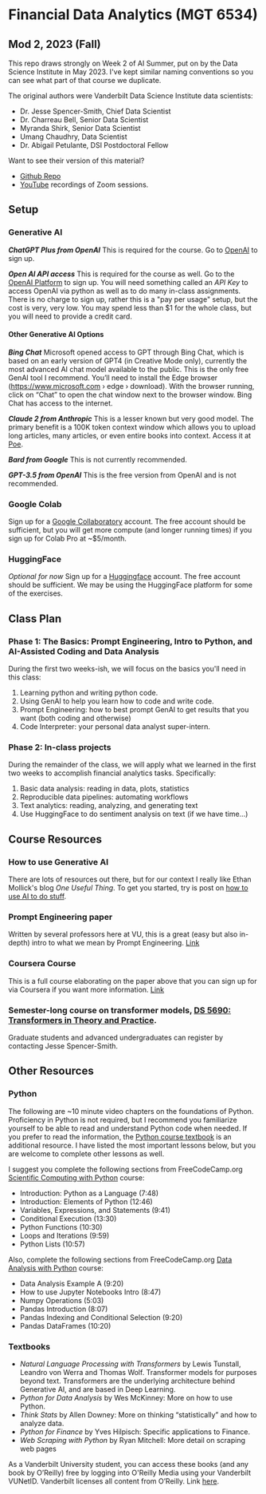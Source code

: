 # Financial Data Analytics (MGT 6534)

## Mod 2, 2023 (Fall)

This repo draws strongly on Week 2 of AI Summer, put on by the Data Science Institute in May 2023. I've kept similar naming conventions so you can see what part of that course we duplicate. 

The original authors were Vanderbilt Data Science Institute data scientists:
* Dr. Jesse Spencer-Smith, Chief Data Scientist
* Dr. Charreau Bell, Senior Data Scientist
* Myranda Shirk, Senior Data Scientist
* Umang Chaudhry, Data Scientist
* Dr. Abigail Petulante, DSI Postdoctoral Fellow

Want to see their version of this material?
* [Github Repo](https://github.com/vanderbilt-data-science/ai_summer)
* [YouTube](https://www.youtube.com/playlist?list=PL6KxUvysa-7yV8T4qcoLaDH3ZzUFwYx8u) recordings of Zoom sessions.

## Setup

### Generative AI

***ChatGPT Plus from OpenAI*** This is required for the course. Go to [OpenAI](https://openai.com/) to sign up. 

***Open AI API access*** This is required for the course as well. Go to the [OpenAI Platform](https://platform.openai.com/overview) to sign up. You will need something called an *API Key* to access OpenAI via python as well as to do many in-class assignments. There is no charge to sign up, rather this is a "pay per usage" setup, but the cost is very, very low. You may spend less than $1 for the whole class, but you will need to provide a credit card. 

#### Other Generative AI Options

***Bing Chat*** Microsoft opened access to GPT through Bing Chat, which is based on an early version of GPT4 (in Creative Mode only), currently the most advanced AI chat model available to the public. This is the only free GenAI tool I recommend. You’ll need to install the Edge browser (https://www.microsoft.com › edge › download). With the browser running, click on “Chat” to open the chat window next to the browser window. Bing Chat has access to the internet. 

***Claude 2 from Anthropic*** This is a lesser known but very good model. The primary benefit is a 100K token context window which allows you to upload long articles, many articles, or even entire books into context. Access it at [Poe](www.poe.com). 

***Bard from Google*** This is not currently recommended. 

***GPT-3.5 from OpenAI*** This is the free version from OpenAI and is not recommended. 

### Google Colab

Sign up for a [Google Collaboratory](https://colab.research.google.com/) account. The free account should be sufficient, but you will get more compute (and longer running times) if you sign up for Colab Pro at ~$5/month.

### HuggingFace

*Optional for now* Sign up for a [Huggingface](https://huggingface.co) account. The free account should be sufficient. We may be using the HuggingFace platform for some of the exercises.

## Class Plan

### Phase 1: The Basics: Prompt Engineering, Intro to Python, and AI-Assisted Coding and Data Analysis
During the first two weeks-ish, we will focus on the basics you'll need in this class:
1. Learning python and writing python code.
2. Using GenAI to help you learn how to code and write code.
3. Prompt Engineering: how to best prompt GenAI to get results that you want (both coding and otherwise)
4. Code Interpreter: your personal data analyst super-intern.

### Phase 2: In-class projects
During the remainder of the class, we will apply what we learned in the first two weeks to accomplish financial analytics tasks. Specifically:
1. Basic data analysis: reading in data, plots, statistics
2. Reproducible data pipelines: automating workflows
3. Text analytics: reading, analyzing, and generating text
4. Use HuggingFace to do sentiment analysis on text (if we have time...)

## Course Resources

### How to use Generative AI
There are lots of resources out there, but for our context I really like Ethan Mollick's blog *One Useful Thing*. To get you started, try is post on [how to use AI to do stuff](https://www.oneusefulthing.org/p/how-to-use-ai-to-do-stuff-an-opinionated).

### Prompt Engineering paper 
Written by several professors here at VU, this is a great (easy but also in-depth) intro to what we mean by Prompt Engineering. [Link](https://arxiv.org/abs/2302.11382)

### Coursera Course
This is a full course elaborating on the paper above that you can sign up for via Coursera if you want more information. [Link](https://www.coursera.org/learn/prompt-engineering)

### Semester-long course on transformer models, [DS 5690: Transformers in Theory and Practice](https://docs.google.com/document/d/1eKJn3eQU38jsE1ilZL0s-yrsIKcn8iZ7iSmXYxibx78/edit?usp=sharing). 
Graduate students and advanced undergraduates can register by contacting Jesse Spencer-Smith. 

## Other Resources

### Python

The following are ~10 minute video chapters on the foundations of Python. Proficiency in Python is not required, but I recommend you familiarize yourself to be able to read and understand Python code when needed. If you prefer to read the information, the [Python course textbook](https://do1.dr-chuck.com/pythonlearn/EN_us/pythonlearn.pdf) is an additional resource. I have listed the most important lessons below, but you are welcome to complete other lessons as well.

I suggest you complete the following sections from FreeCodeCamp.org [Scientific Computing with Python](https://www.freecodecamp.org/learn/scientific-computing-with-python/) course:

* Introduction: Python as a Language (7:48)
* Introduction: Elements of Python (12:46)
* Variables, Expressions, and Statements (9:41)
* Conditional Execution (13:30)
* Python Functions (10:30)
* Loops and Iterations (9:59)
* Python Lists (10:57)

Also, complete the following sections from FreeCodeCamp.org [Data Analysis with Python](https://www.freecodecamp.org/learn/data-analysis-with-python/) course:

* Data Analysis Example A (9:20)
* How to use Jupyter Notebooks Intro (8:47)
* Numpy Operations (5:03)
* Pandas Introduction (8:07)
* Pandas Indexing and Conditional Selection (9:20)
* Pandas DataFrames (10:20)

### Textbooks

-  *Natural Language Processing with Transformers* by Lewis Tunstall, Leandro von Werra and Thomas Wolf. Transformer models for purposes beyond text. Transformers are the underlying architecture behind Generative AI, and are based in Deep Learning. 
-  *Python for Data Analysis* by Wes McKinney: More on how to use Python.
-  *Think Stats* by Allen Downey: More on thinking “statistically” and how to analyze data.
-  *Python for Finance* by Yves Hilpisch: Specific applications to Finance.
-  *Web Scraping with Python* by Ryan Mitchell: More detail on scraping web pages

As a Vanderbilt University student, you can access these books (and any book by O’Reilly) free by logging into O'Reilly Media using your Vanderbilt VUNetID. Vanderbilt licenses all content from O’Reilly. Link [here](http://www.library.vanderbilt.edu/eres?id=1676). 




